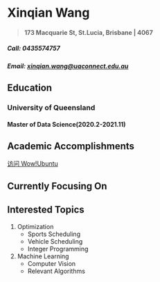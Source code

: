 # Xinqian Wang
> #### 173 Macquarie St, St.Lucia, Brisbane | 4067
##### Call: 0435574757
##### Email: xinqian.wang@uqconnect.edu.au
## Education
### University of Queensland
#### Master of Data Science(2020.2-2021.11)
## Academic Accomplishments
[访问 Wow!Ubuntu](http://wowubuntu.com)

## Currently Focusing On
## Interested Topics
1. Optimization
   -  Sports Scheduling
   -  Vehicle Scheduling
   -  Integer Programming
2. Machine Learning
   -  Computer Vision
   -  Relevant Algorithms
